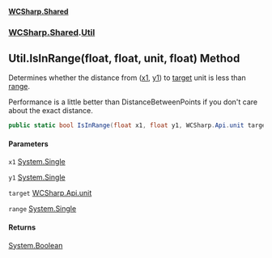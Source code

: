 #### [WCSharp.Shared](README.md 'README')
### [WCSharp.Shared](WCSharp.Shared.md 'WCSharp.Shared').[Util](WCSharp.Shared.Util.md 'WCSharp.Shared.Util')

## Util.IsInRange(float, float, unit, float) Method

Determines whether the distance from ([x1](WCSharp.Shared.Util.IsInRange(float,float,WCSharp.Api.unit,float).md#WCSharp.Shared.Util.IsInRange(float,float,WCSharp.Api.unit,float).x1 'WCSharp.Shared.Util.IsInRange(float, float, WCSharp.Api.unit, float).x1'), [y1](WCSharp.Shared.Util.IsInRange(float,float,WCSharp.Api.unit,float).md#WCSharp.Shared.Util.IsInRange(float,float,WCSharp.Api.unit,float).y1 'WCSharp.Shared.Util.IsInRange(float, float, WCSharp.Api.unit, float).y1')) to [target](WCSharp.Shared.Util.IsInRange(float,float,WCSharp.Api.unit,float).md#WCSharp.Shared.Util.IsInRange(float,float,WCSharp.Api.unit,float).target 'WCSharp.Shared.Util.IsInRange(float, float, WCSharp.Api.unit, float).target') unit is less than [range](WCSharp.Shared.Util.IsInRange(float,float,WCSharp.Api.unit,float).md#WCSharp.Shared.Util.IsInRange(float,float,WCSharp.Api.unit,float).range 'WCSharp.Shared.Util.IsInRange(float, float, WCSharp.Api.unit, float).range').  
  
Performance is a little better than DistanceBetweenPoints if you don't care about the exact distance.

```csharp
public static bool IsInRange(float x1, float y1, WCSharp.Api.unit target, float range);
```
#### Parameters

<a name='WCSharp.Shared.Util.IsInRange(float,float,WCSharp.Api.unit,float).x1'></a>

`x1` [System.Single](https://docs.microsoft.com/en-us/dotnet/api/System.Single 'System.Single')

<a name='WCSharp.Shared.Util.IsInRange(float,float,WCSharp.Api.unit,float).y1'></a>

`y1` [System.Single](https://docs.microsoft.com/en-us/dotnet/api/System.Single 'System.Single')

<a name='WCSharp.Shared.Util.IsInRange(float,float,WCSharp.Api.unit,float).target'></a>

`target` [WCSharp.Api.unit](https://docs.microsoft.com/en-us/dotnet/api/WCSharp.Api.unit 'WCSharp.Api.unit')

<a name='WCSharp.Shared.Util.IsInRange(float,float,WCSharp.Api.unit,float).range'></a>

`range` [System.Single](https://docs.microsoft.com/en-us/dotnet/api/System.Single 'System.Single')

#### Returns
[System.Boolean](https://docs.microsoft.com/en-us/dotnet/api/System.Boolean 'System.Boolean')